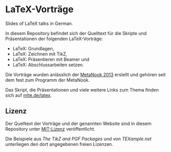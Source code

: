 LaTeX-Vorträge
==============

Slides of LaTeX talks in German.

In diesem Repository befindet sich der Quelltext für die Skripte und
Präsentationen der folgenden LaTeX-Vorträge:
  * LaTeX: Grundlagen,
  * LaTeX: Zeichnen mit TikZ,
  * LaTeX: Präsentieren mit Beamer und
  * LaTeX: Abschlussarbeiten setzen.

Die Vorträge wurden anlässlich der
[MetaNook 2013](http://metameute.de/nook2013) erstellt und gehören seit dem
fest zum Programm der MetaNook.

Das Skript, die Präsentationen und viele weitere Links zum Thema finden sich
auf [mlte.de/latex](http://www.mlte.de/latex).

Lizenz
------

Der Quelltext der Vorträge und der genannten Website sind in diesem Repository
unter [MIT-Lizenz](http://www.opensource.org/licenses/MIT) veröffentlicht.

Die Beispiele aus _The TikZ and PGF Packages_ und von _TEXample.net_
unterliegen den dort angegebenen freien Lizenzen.

